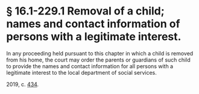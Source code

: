 # § 16.1-229.1 Removal of a child; names and contact information of persons with a legitimate interest.

<p>In any proceeding held pursuant to this chapter in which a child is removed from his home, the court may order the parents or guardians of such child to provide the names and contact information for all persons with a legitimate interest to the local department of social services.</p><p>2019, c. <a href='http://lis.virginia.gov/cgi-bin/legp604.exe?191+ful+CHAP0434'>434</a>.</p>